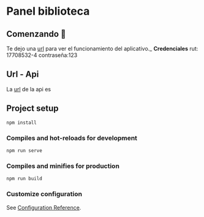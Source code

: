 # Panel biblioteca
## Comenzando 🚀
  Te dejo una [url](https://victor-biblioteca2021.herokuapp.com/) para ver el funcionamiento del aplicativo._
  **Credenciales**
  rut: 17708532-4
  contraseña:123
## Url - Api
  La [url](https://victor-api2021.herokuapp.com/) de la api es
 
## Project setup
```
npm install
```

### Compiles and hot-reloads for development
```
npm run serve
```

### Compiles and minifies for production
```
npm run build
```

### Customize configuration
See [Configuration Reference](https://cli.vuejs.org/config/).
